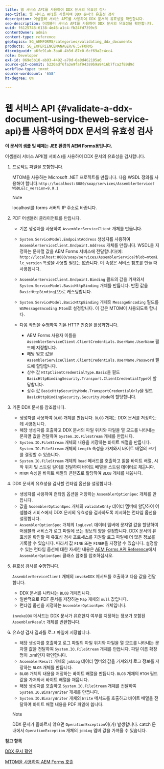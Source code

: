 ```yaml
---
title: 웹 서비스 API를 사용하여 DDX 문서의 유효성 검사
seo-title: 웹 서비스 API를 사용하여 DDX 문서의 유효성 검사
description: 어셈블러 서비스 API를 사용하여 DDX 문서의 유효성을 확인합니다.
seo-description: 어셈블러 서비스 API를 사용하여 DDX 문서의 유효성을 확인합니다.
uuid: f6125746-6138-4e46-a1c4-fb24fd7399c5
contentOwner: admin
content-type: reference
geptopics: SG_AEMFORMS/categories/validating_ddx_documents
products: SG_EXPERIENCEMANAGER/6.5/FORMS
discoiquuid: a6fe91ab-3aa0-4b3d-87c0-6cf69a2c4cc4
role: Developer
exl-id: 069e5b10-ab93-4492-a70d-6a0d462105a6
source-git-commit: b220adf6fa3e9faf94389b9a9416b7fca2f89d9d
workflow-type: tm+mt
source-wordcount: '658'
ht-degree: 0%

---
```


# 웹 서비스 API {#validate-a-ddx-document-using-theweb-service-api}를 사용하여 DDX 문서의 유효성 검사

**이 문서의 샘플 및 예제는 JEE 환경의 AEM Forms용입니다.**

어셈블러 서비스 API(웹 서비스)를 사용하여 DDX 문서의 유효성을 검사합니다.

1. 프로젝트 파일을 포함합니다.

   MTOM을 사용하는 Microsoft .NET 프로젝트를 만듭니다. 다음 WSDL 정의를 사용해야 합니다.`http://localhost:8080/soap/services/AssemblerService?WSDL&lc_version=9.0.1`

   >[!NOTE]
   >
   >localhost를 forms 서버의 IP 주소로 바꿉니다.

1. PDF 어셈블러 클라이언트를 만듭니다.

   * 기본 생성자를 사용하여 `AssemblerServiceClient` 개체를 만듭니다.
   * `System.ServiceModel.EndpointAddress` 생성자를 사용하여 `AssemblerServiceClient.Endpoint.Address` 개체를 만듭니다. WSDL을 지정하는 문자열 값을 AEM Forms 서비스에 전달합니다(예: `http://localhost:8080/soap/services/AssemblerService?blob=mtom`). `lc_version` 특성을 사용할 필요는 없습니다. 이 속성은 서비스 참조를 만들 때 사용됩니다.
   * `AssemblerServiceClient.Endpoint.Binding` 필드의 값을 가져와서 `System.ServiceModel.BasicHttpBinding` 개체를 만듭니다. 반환 값을 `BasicHttpBinding`(으)로 캐스팅합니다.
   * `System.ServiceModel.BasicHttpBinding` 개체의 `MessageEncoding` 필드를 `WSMessageEncoding.Mtom`로 설정합니다. 이 값은 MTOM이 사용되도록 합니다.
   * 다음 작업을 수행하여 기본 HTTP 인증을 활성화합니다.

      * AEM Forms 사용자 이름을 `AssemblerServiceClient.ClientCredentials.UserName.UserName` 필드에 지정합니다.
      * 해당 암호 값을 `AssemblerServiceClient.ClientCredentials.UserName.Password` 필드에 할당합니다.
      * 상수 값 `HttpClientCredentialType.Basic`을 필드 `BasicHttpBindingSecurity.Transport.ClientCredentialType`에 할당합니다.
      * 상수 값 `BasicHttpSecurityMode.TransportCredentialOnly`을 필드 `BasicHttpBindingSecurity.Security.Mode`에 할당합니다.

1. 기존 DDX 문서를 참조합니다.

   * 생성자를 사용하여 `BLOB` 개체를 만듭니다. `BLOB` 개체는 DDX 문서를 저장하는 데 사용됩니다.
   * 해당 생성자를 호출하고 DDX 문서의 파일 위치와 파일을 열 모드를 나타내는 문자열 값을 전달하여 `System.IO.FileStream` 개체를 만듭니다.
   * `System.IO.FileStream` 개체의 내용을 저장하는 바이트 배열을 만듭니다. `System.IO.FileStream` 개체의 `Length` 속성을 가져와서 바이트 배열의 크기를 결정할 수 있습니다.
   * `System.IO.FileStream` 개체의 `Read` 메서드를 호출하고 읽을 바이트 배열, 시작 위치 및 스트림 길이를 전달하여 바이트 배열을 스트림 데이터로 채웁니다.
   * `MTOM` 속성을 바이트 배열의 콘텐츠로 할당하여 `BLOB` 개체를 채웁니다.

1. DDX 문서의 유효성을 검사할 런타임 옵션을 설정합니다.

   * 생성자를 사용하여 런타임 옵션을 저장하는 `AssemblerOptionSpec` 개체를 만듭니다.
   * 값을 `AssemblerOptionSpec` 개체의 `validateOnly` 데이터 멤버에 할당하여 어셈블러 서비스에서 DDX 문서의 유효성을 검사하도록 지시하는 런타임 옵션을 설정합니다.
   * `AssemblerOptionSpec` 개체의 `logLevel` 데이터 멤버에 문자열 값을 할당하여 어셈블러 서비스가 로그 파일에 쓰는 정보의 양을 설정합니다. DDX 문서의 유효성을 확인할 때 유효성 검사 프로세스를 지원할 로그 파일에 더 많은 정보를 기록할 수 있습니다. 따라서 값 `FINE` 또는 `FINER`을 지정할 수 있습니다. 설정할 수 있는 런타임 옵션에 대한 자세한 내용은 [AEM Forms API Reference](https://www.adobe.com/go/learn_aemforms_javadocs_63_en)에서 `AssemblerOptionSpec` 클래스 참조를 참조하십시오.

1. 유효성 검사를 수행합니다.

   `AssemblerServiceClient` 개체의 `invokeDDX` 메서드를 호출하고 다음 값을 전달합니다.

   * DDX 문서를 나타내는 `BLOB` 개체입니다.
   * 일반적으로 PDF 문서를 저장하는 `Map` 개체의 `null` 값입니다.
   * 런타임 옵션을 지정하는 `AssemblerOptionSpec` 개체입니다.

   `invokeDDX` 메서드는 DDX 문서가 유효한지 여부를 지정하는 정보가 포함된 `AssemblerResult` 개체를 반환합니다.

1. 유효성 검사 결과를 로그 파일에 저장합니다.

   * 해당 생성자를 호출하고 로그 파일의 파일 위치와 파일을 열 모드를 나타내는 문자열 값을 전달하여 `System.IO.FileStream` 개체를 만듭니다. 파일 이름 확장명이 .xml인지 확인합니다.
   * `AssemblerResult` 개체의 `jobLog` 데이터 멤버의 값을 가져와서 로그 정보를 저장하는 `BLOB` 개체를 만듭니다.
   * `BLOB` 개체의 내용을 저장하는 바이트 배열을 만듭니다. `BLOB` 개체의 `MTOM` 필드 값을 가져와서 바이트 배열을 채웁니다.
   * 해당 생성자를 호출하고 `System.IO.FileStream` 개체를 전달하여 `System.IO.BinaryWriter` 개체를 만듭니다.
   * `System.IO.BinaryWriter` 개체의 `Write` 메서드를 호출하고 바이트 배열을 전달하여 바이트 배열 내용을 PDF 파일에 씁니다.

   >[!NOTE]
   >
   >DDX 문서가 올바르지 않으면 `OperationException`이(가) 발생합니다. catch 문 내에서 `OperationException` 개체의 `jobLog` 멤버 값을 가져올 수 있습니다.

**참고 항목**

[DDX 문서 확인](/help/forms/developing/validating-ddx-documents.md#validating-ddx-documents)

[MTOM을 사용하여 AEM Forms 호출](/help/forms/developing/invoking-aem-forms-using-web.md#invoking-aem-forms-using-mtom)
